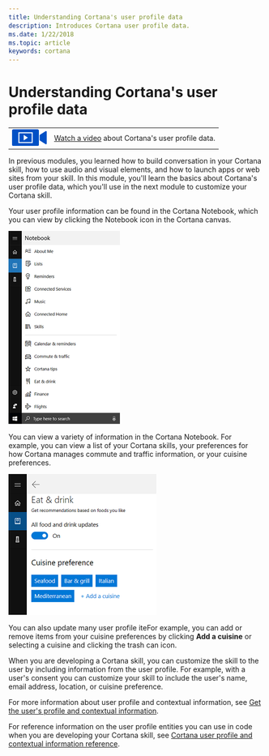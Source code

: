 ```yaml
---
title: Understanding Cortana's user profile data
description: Introduces Cortana user profile data.
ms.date: 1/22/2018
ms.topic: article
keywords: cortana
---
```


# Understanding Cortana's user profile data

|   |   |
| - | - |
| ![](../images/video-icon.png) | [Watch a video](https://mva.microsoft.com/en-US/training-courses/getting-started-with-cortana-skills-18241?l=abnk8veoE_1611787171) about Cortana's user profile data. |


In previous modules, you learned how to build conversation in your Cortana skill, how to use audio and visual elements, and how to launch apps or web sites from your skill. In this module, you'll learn the basics about Cortana's user profile data, which you'll use in the next module to customize your Cortana skill.

Your user profile information can be found in the Cortana Notebook, which you can view by clicking the Notebook icon in the Cortana canvas.

![Cortana Notebook](../images/mva51-notebook.png)

You can view a variety of information in the Cortana Notebook. For example, you can view a list of your Cortana skills, your preferences for how Cortana manages commute and traffic information, or your cuisine preferences.

![Cuisine Preferences](../images/mva51-eat-drink.png)

You can also update many user profile iteFor example, you can add or remove items from your cuisine preferences by clicking **Add a cuisine** or selecting a cuisine and clicking the trash can icon.

When you are developing a Cortana skill, you can customize the skill to the user by including information from the user profile. For example, with a user's consent you can customize your skill to include the user's name, email address, location, or cuisine preference.

For more information about user profile and contextual information, see [Get the user's profile and contextual information](./get-user-profile-context.md). 

For reference information on the user profile entities you can use in code when you are developing your Cortana skill, see [Cortana user profile and contextual information reference](./user-profile-contextual-info.md).


